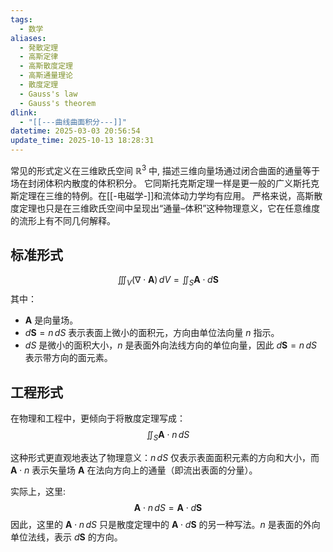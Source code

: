 ```yaml
---
tags:
  - 数学
aliases:
  - 発散定理
  - 高斯定律
  - 高斯散度定理
  - 高斯通量理论
  - 散度定理
  - Gauss's law
  - Gauss's theorem
dlink:
  - "[[---曲线曲面积分---]]"
datetime: 2025-03-03 20:56:54
update_time: 2025-10-13 18:28:31
---
```

常见的形式定义在三维欧氏空间 $\mathbb{R}^3$ 中, 描述三维向量场通过闭合曲面的通量等于场在封闭体积内散度的体积积分。
它同斯托克斯定理一样是更一般的广义斯托克斯定理在三维的特例。在[[-电磁学-]]和流体动力学均有应用。
严格来说，高斯散度定理也只是在三维欧氏空间中呈现出“通量–体积”这种物理意义，它在任意维度的流形上有不同几何解释。

## 标准形式
$$
\iiint_V (\nabla \cdot \mathbf{A}) \, dV = \iint_S \mathbf{A} \cdot d\mathbf{S}
$$
其中：
- $\mathbf{A}$ 是向量场。
- $d\mathbf{S} = n \, dS$ 表示表面上微小的面积元，方向由单位法向量 $n$ 指示。  
- $dS$ 是微小的面积大小，$n$ 是表面外向法线方向的单位向量，因此 $d\mathbf{S} = n \, dS$ 表示带方向的面元素。

## 工程形式
在物理和工程中，更倾向于将散度定理写成：
$$
\iint_S \mathbf{A} \cdot n \, dS
$$

这种形式更直观地表达了物理意义：$n \, dS$ 仅表示表面面积元素的方向和大小，而 $\mathbf{A} \cdot n$ 表示矢量场 $\mathbf{A}$ 在法向方向上的通量（即流出表面的分量）。

实际上，这里: 
$$
\mathbf{A} \cdot n \, dS = \mathbf{A} \cdot d\mathbf{S}
$$
因此，这里的 $\mathbf{A} \cdot n \, dS$ 只是散度定理中的 $\mathbf{A} \cdot d\mathbf{S}$ 的另一种写法。$n$ 是表面的外向单位法线，表示 $d\mathbf{S}$ 的方向。 
